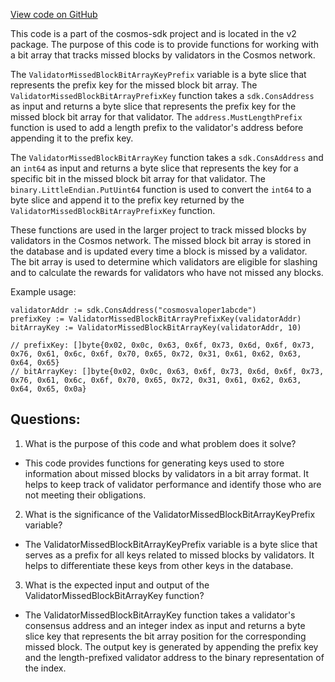 [View code on GitHub](https://github.com/cosmos/cosmos-sdk.git/x/slashing/migrations/v2/keys.go)

This code is a part of the cosmos-sdk project and is located in the v2 package. The purpose of this code is to provide functions for working with a bit array that tracks missed blocks by validators in the Cosmos network. 

The `ValidatorMissedBlockBitArrayKeyPrefix` variable is a byte slice that represents the prefix key for the missed block bit array. The `ValidatorMissedBlockBitArrayPrefixKey` function takes a `sdk.ConsAddress` as input and returns a byte slice that represents the prefix key for the missed block bit array for that validator. The `address.MustLengthPrefix` function is used to add a length prefix to the validator's address before appending it to the prefix key.

The `ValidatorMissedBlockBitArrayKey` function takes a `sdk.ConsAddress` and an `int64` as input and returns a byte slice that represents the key for a specific bit in the missed block bit array for that validator. The `binary.LittleEndian.PutUint64` function is used to convert the `int64` to a byte slice and append it to the prefix key returned by the `ValidatorMissedBlockBitArrayPrefixKey` function.

These functions are used in the larger project to track missed blocks by validators in the Cosmos network. The missed block bit array is stored in the database and is updated every time a block is missed by a validator. The bit array is used to determine which validators are eligible for slashing and to calculate the rewards for validators who have not missed any blocks. 

Example usage:

```
validatorAddr := sdk.ConsAddress("cosmosvaloper1abcde")
prefixKey := ValidatorMissedBlockBitArrayPrefixKey(validatorAddr)
bitArrayKey := ValidatorMissedBlockBitArrayKey(validatorAddr, 10)

// prefixKey: []byte{0x02, 0x0c, 0x63, 0x6f, 0x73, 0x6d, 0x6f, 0x73, 0x76, 0x61, 0x6c, 0x6f, 0x70, 0x65, 0x72, 0x31, 0x61, 0x62, 0x63, 0x64, 0x65}
// bitArrayKey: []byte{0x02, 0x0c, 0x63, 0x6f, 0x73, 0x6d, 0x6f, 0x73, 0x76, 0x61, 0x6c, 0x6f, 0x70, 0x65, 0x72, 0x31, 0x61, 0x62, 0x63, 0x64, 0x65, 0x0a}
```
## Questions: 
 1. What is the purpose of this code and what problem does it solve?
- This code provides functions for generating keys used to store information about missed blocks by validators in a bit array format. It helps to keep track of validator performance and identify those who are not meeting their obligations.

2. What is the significance of the ValidatorMissedBlockBitArrayKeyPrefix variable?
- The ValidatorMissedBlockBitArrayKeyPrefix variable is a byte slice that serves as a prefix for all keys related to missed blocks by validators. It helps to differentiate these keys from other keys in the database.

3. What is the expected input and output of the ValidatorMissedBlockBitArrayKey function?
- The ValidatorMissedBlockBitArrayKey function takes a validator's consensus address and an integer index as input and returns a byte slice key that represents the bit array position for the corresponding missed block. The output key is generated by appending the prefix key and the length-prefixed validator address to the binary representation of the index.